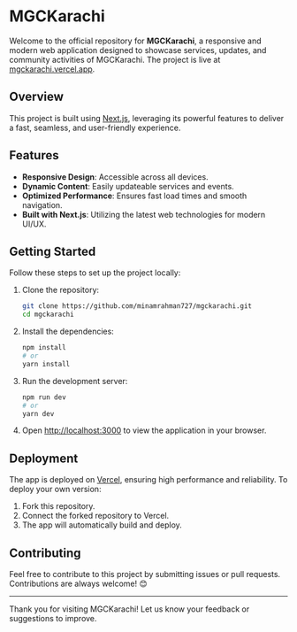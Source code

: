 
# MGCKarachi

Welcome to the official repository for **MGCKarachi**, a responsive and modern web application designed to showcase services, updates, and community activities of MGCKarachi. The project is live at [mgckarachi.vercel.app](https://mgckarachi.vercel.app).

## Overview

This project is built using [Next.js](https://nextjs.org), leveraging its powerful features to deliver a fast, seamless, and user-friendly experience.

## Features

- **Responsive Design**: Accessible across all devices.
- **Dynamic Content**: Easily updateable services and events.
- **Optimized Performance**: Ensures fast load times and smooth navigation.
- **Built with Next.js**: Utilizing the latest web technologies for modern UI/UX.

## Getting Started

Follow these steps to set up the project locally:

1. Clone the repository:

   ```bash
   git clone https://github.com/minamrahman727/mgckarachi.git
   cd mgckarachi
   ```

2. Install the dependencies:

   ```bash
   npm install
   # or
   yarn install
   ```

3. Run the development server:

   ```bash
   npm run dev
   # or
   yarn dev
   ```

4. Open [http://localhost:3000](http://localhost:3000) to view the application in your browser.

## Deployment

The app is deployed on [Vercel](https://vercel.com/), ensuring high performance and reliability. To deploy your own version:

1. Fork this repository.
2. Connect the forked repository to Vercel.
3. The app will automatically build and deploy.

## Contributing

Feel free to contribute to this project by submitting issues or pull requests. Contributions are always welcome! 😊

---

Thank you for visiting MGCKarachi! Let us know your feedback or suggestions to improve. 
